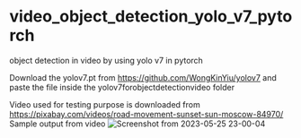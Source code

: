 # video_object_detection_yolo_v7_pytorch
object detection in video by using yolo v7 in pytorch 

Download the yolov7.pt from https://github.com/WongKinYiu/yolov7 and paste the file inside the yolov7forobjectdetectionvideo folder


Video used for testing purpose is downloaded from https://pixabay.com/videos/road-movement-sunset-sun-moscow-84970/
Sample output from video
![Screenshot from 2023-05-25 23-00-04](https://github.com/sgupta1007/video_object_detection_yolo_v7_pytorch/assets/101873081/ac6f8df6-ad52-4758-b662-7afaa1ca9ec7)
